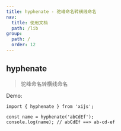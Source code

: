 ```yaml
---
title: hyphenate - 驼峰命名转横线命名
nav:
  title: 使用文档
  path: /lib
group:
  path: /
  order: 12
---
```


## hyphenate

> 驼峰命名转横线命名

Demo:

```tsx | pure
import { hyphenate } from 'xijs';

const name = hyphenate('abCdEf');
console.log(name); // abCdEf ==> ab-cd-ef
```
